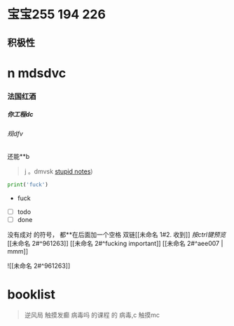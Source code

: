 # 宝宝255 194 226


## 积极性
# n mdsdvc

### 法国红酒

##### 你工程dc 
###### 规dfv
还能**b
>j
>	。dmvsk
[stupid notes](https://www.bmabk.com/index.php/post/35726.html))

```python
print('fuck')
```
- fuck
- [ ] todo
- [ ] done

没有成对 的符号， 都**在后面加一个空格
双链[[未命名 1#2. 收到]] *按ctrl键预览*
[[未命名 2#^961263]]
[[未命名 2#^fucking important]]
[[未命名 2#^aee007 | mmm]]

![[未命名 2#^961263]]

# booklist

>逆风局
>	触摸发癫
>		病毒吗
>		的课程
>		 的
>	病毒,c
>触摸mc



```

```
